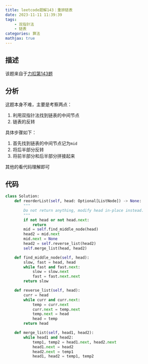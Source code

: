 ```yaml
---
title: leetcode题解143：重排链表
date: 2023-11-11 11:39:39
tags:
    - 双指针法
    - 链表
categories: 算法
mathjax: true
---
```


## 描述

该题来自于[力扣第143题](https://leetcode.cn/problems/reorder-list)

<!--more-->

## 分析

这题本身不难，主要是考察两点：
1. 利用双指针法找到链表的中间节点
2. 链表的反转


具体步骤如下：
1. 首先找到链表的中间节点记为`mid`
2. 将后半部分反转
3. 将前半部分和后半部分拼接起来

其他的看代码理解即可

## 代码

```python
class Solution:
    def reorderList(self, head: Optional[ListNode]) -> None:
        """
        Do not return anything, modify head in-place instead.
        """
        if not head or not head.next:
            return
        mid = self.find_middle_node(head)
        head2 = mid.next
        mid.next = None
        head2 = self.reverse_list(head2)
        self.merge_list(head, head2)

    def find_middle_node(self, head):
        slow, fast = head, head
        while fast and fast.next:
            slow = slow.next
            fast = fast.next.next
        return slow

    def reverse_list(self, head):
        curr = head
        while curr and curr.next:
            temp = curr.next
            curr.next = temp.next
            temp.next = head
            head = temp
        return head

    def merge_list(self, head1, head2):
        while head1 and head2:
            temp1, temp2 = head1.next, head2.next
            head1.next = head2
            head2.next = temp1
            head1, head2 = temp1, temp2
```
